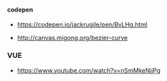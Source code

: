 #### codepen
* https://codepen.io/jackrugile/pen/BvLHg.html

* http://canvas.migong.org/bezier-curve

### VUE 
* https://www.youtube.com/watch?v=nSmMkeNjjPg
